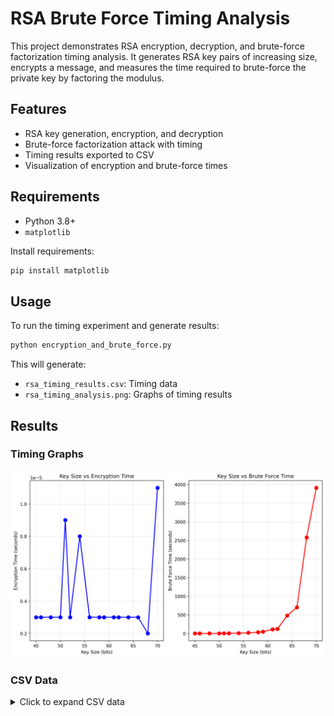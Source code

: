 # RSA Brute Force Timing Analysis

This project demonstrates RSA encryption, decryption, and brute-force factorization timing analysis. It generates RSA key pairs of increasing size, encrypts a message, and measures the time required to brute-force the private key by factoring the modulus.

## Features

- RSA key generation, encryption, and decryption
- Brute-force factorization attack with timing
- Timing results exported to CSV
- Visualization of encryption and brute-force times

## Requirements

- Python 3.8+
- `matplotlib`

Install requirements:
```sh
pip install matplotlib
```

## Usage

To run the timing experiment and generate results:
```sh
python encryption_and_brute_force.py
```

This will generate:
- `rsa_timing_results.csv`: Timing data
- `rsa_timing_analysis.png`: Graphs of timing results

## Results

### Timing Graphs

![RSA Timing Analysis](rsa_timing_analysis_from_csv.png)

### CSV Data

<details>
<summary>Click to expand CSV data</summary>

```csv
Key Size (bits),Encryption Time (s),Brute Force Time (s)
45,0.000003,0.368482
46,0.000003,0.444037
48,0.000003,0.891034
50,0.000003,2.171762
51,0.000009,3.174054
52,0.000003,3.806369
54,0.000008,7.592346
56,0.000003,18.029898
58,0.000003,33.305578
59,0.000003,46.421936
61,0.000003,109.026966
62,0.000003,120.596574
64,0.000003,478.385016
66,0.000003,701.437180
68,0.000002,2578.716575
70,0.000011,3913.295650
```
</details>
